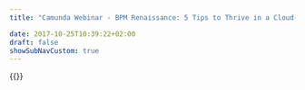 ```yaml
---
title: "Camunda Webinar - BPM Renaissance: 5 Tips to Thrive in a Cloud-Native World | Camunda BPM"

date: 2017-10-25T10:39:22+02:00
draft: false
showSubNavCustom: true
---
```

{{<webinar-single
title="BPM Renaissance: 5 Tips to Thrive in a Cloud-Native World"
image=""
language="en"
hubspotid="1f76526e-3369-41e5-b2ce-71bf05cfcc6d"
description="A decade ago, business process management (BPM) focused on modeling and perhaps automating stable, repeatable back-office processes. Even with the bar set this low, many of the BPM tools on the market struggled to meet the needs of the business.<br><br>Today, business processes are more dynamic. Enterprises are more likely to focus on customer-facing, front-office processes. Low-code tools improve collaboration, increase quality, and lower technical debt. And we have yet to maximize the full power of the cloud. Welcome to the BPM renaissance.<br><br>On this live webinar, listen to Jason Bloomberg, president of analyst firm Intellyx, and Daniel Meyer, CTO Camunda, as they discuss how today’s BPM addresses business problems the way first-generation BPM never could. They will cover the five core value propositions of next-generation BPM and explain how low-code technologies and cloud-native computing change the BPM game, allowing you to not just survive, but also thrive through these transformative times.<br><br>__Webinar Date: Wednesday, Feb 12, 2020, 8am PT/ 11am ET / 5pm CET__<br><br>__Speakers:__<br><br><img src='https://images.ctfassets.net/vpidbgnakfvf/2Wi8UQ3u04wZnA5pAek2s6/accb4f0cfde127d1b74c235687291c94/DanielMyer-Webinar-150px.png' style='float:left;padding: 0px 10px 60px 0px;'>__Daniel Meyer, Camunda CTO__<br><br>The mastermind behind some of Camunda’s biggest technological developments, Chief Technology Officer Daniel joined us in 2010, serving first as a developer and consultant – coaching companies in BPM technology. He holds an MSc in Computer Science and is responsible for end-to-end development and maintenance of Camunda’s industry-leading products, as well as a sought-after speaker at technology events.<br><br><img src='https://images.ctfassets.net/vpidbgnakfvf/5hA50wTwTgpVnECVUroRJR/b6f9e31b7326d9f736a7f536412fd8cc/JasonBloomberg-Webinar-150px.png' style='float:left;padding: 0px 10px 60px 0px;'>__Jason Bloomberg, Founder Intellyx, IT Industry Analyst, Author__<br><br>Jason Bloomberg is a leading IT industry analyst, author, keynote speaker, and globally recognized expert on multiple disruptive trends in enterprise technology and digital transformation. He is founder and president of Digital Transformation analyst firm Intellyx. He is ranked among the top low-code analysts and the author or coauthor of five books, including Low-Code for Dummies."
recordinglink="0"
embedlink=""
datetime="2020-02-12T17:00+02:00"
datetimeend="2020-02-12T18:00+02:00"
gotowebinarwebinarkey=""
image="">}}